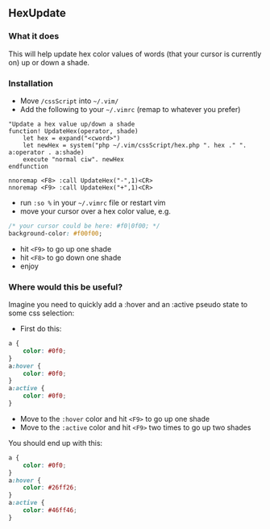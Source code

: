 ## HexUpdate
### What it does
This will help update hex color values of words (that your cursor is currently on) up or down a shade.


### Installation
- Move `/cssScript` into `~/.vim/`
- Add the following to your `~/.vimrc` (remap to whatever you prefer)


```vimscript
"Update a hex value up/down a shade
function! UpdateHex(operator, shade)
    let hex = expand("<cword>")
    let newHex = system("php ~/.vim/cssScript/hex.php ". hex ." ". a:operator . a:shade)
    execute "normal ciw". newHex
endfunction

nnoremap <F8> :call UpdateHex("-",1)<CR>
nnoremap <F9> :call UpdateHex("+",1)<CR>
```


- run `:so %` in your `~/.vimrc` file or restart vim
- move your cursor over a hex color value, e.g.

```css
/* your cursor could be here: #f0|0f00; */
background-color: #f00f00;
```


- hit `<F9>` to go up one shade
- hit `<F8>` to go down one shade
- enjoy

### Where would this be useful?
Imagine you need to quickly add a :hover and an :active pseudo state
to some css selection:

- First do this:

```css
a {
    color: #0f0;	
}
a:hover {
    color: #0f0;	
}
a:active {
    color: #0f0;	
}
```

- Move to the `:hover` color and hit `<F9>` to go up one shade
- Move to the `:active` color and hit `<F9>` two times to go up two shades

You should end up with this:

```css
a {
    color: #0f0;	
}
a:hover {
    color: #26ff26;	
}
a:active {
    color: #46ff46;	
}
```

